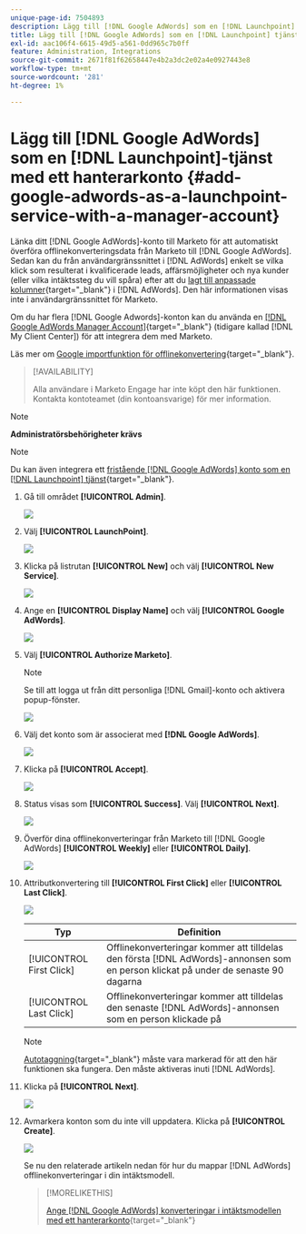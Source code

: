 ```yaml
---
unique-page-id: 7504893
description: Lägg till [!DNL Google AdWords] som en [!DNL Launchpoint] tjänst med ett hanterarkonto - Marketo Docs - produktdokumentation
title: Lägg till [!DNL Google AdWords] som en [!DNL Launchpoint] tjänst med ett hanterarkonto
exl-id: aac106f4-6615-49d5-a561-0dd965c7b0ff
feature: Administration, Integrations
source-git-commit: 2671f81f62658447e4b2a3dc2e02a4e0927443e8
workflow-type: tm+mt
source-wordcount: '281'
ht-degree: 1%

---
```


# Lägg till [!DNL Google AdWords] som en [!DNL Launchpoint]-tjänst med ett hanterarkonto {#add-google-adwords-as-a-launchpoint-service-with-a-manager-account}

Länka ditt [!DNL Google AdWords]-konto till Marketo för att automatiskt överföra offlinekonverteringsdata från Marketo till [!DNL Google AdWords]. Sedan kan du från användargränssnittet i [!DNL AdWords] enkelt se vilka klick som resulterat i kvalificerade leads, affärsmöjligheter och nya kunder (eller vilka intäktssteg du vill spåra) efter att du [lagt till anpassade kolumner](https://support.google.com/adwords/answer/3073556){target="_blank"} i [!DNL AdWords]. Den här informationen visas inte i användargränssnittet för Marketo.

Om du har flera [!DNL Google Adwords]-konton kan du använda en [[!DNL Google AdWords Manager Account]](https://www.google.com/adwords/manager-accounts/){target="_blank"} (tidigare kallad [!DNL My Client Center]) för att integrera dem med Marketo.

Läs mer om [Google importfunktion för offlinekonvertering](https://support.google.com/adwords/answer/2998031?hl=en){target="_blank"}.

>[!AVAILABILITY]
>
>Alla användare i Marketo Engage har inte köpt den här funktionen. Kontakta kontoteamet (din kontoansvarige) för mer information.

>[!NOTE]
>
>**Administratörsbehörigheter krävs**

>[!NOTE]
>
>Du kan även integrera ett [fristående [!DNL Google AdWords] konto som en [!DNL Launchpoint] tjänst](/help/marketo/product-docs/administration/additional-integrations/add-google-adwords-as-a-launchpoint-service.md){target="_blank"}.

1. Gå till området **[!UICONTROL Admin]**.

   ![](assets/add-google-adwords-as-a-launchpoint-service-with-a-manager-1.png)

1. Välj **[!UICONTROL LaunchPoint]**.

   ![](assets/add-google-adwords-as-a-launchpoint-service-with-a-manager-2.png)

1. Klicka på listrutan **[!UICONTROL New]** och välj **[!UICONTROL New Service]**.

   ![](assets/add-google-adwords-as-a-launchpoint-service-with-a-manager-3.png)

1. Ange en **[!UICONTROL Display Name]** och välj **[!UICONTROL Google AdWords]**.

   ![](assets/add-google-adwords-as-a-launchpoint-service-with-a-manager-4.png)

1. Välj **[!UICONTROL Authorize Marketo]**.

   >[!NOTE]
   >
   >Se till att logga ut från ditt personliga [!DNL Gmail]-konto och aktivera popup-fönster.

   ![](assets/add-google-adwords-as-a-launchpoint-service-with-a-manager-5.png)

1. Välj det konto som är associerat med **[!DNL Google AdWords]**.

   ![](assets/add-google-adwords-as-a-launchpoint-service-with-a-manager-6.png)

1. Klicka på **[!UICONTROL Accept]**.

   ![](assets/add-google-adwords-as-a-launchpoint-service-with-a-manager-7.png)

1. Status visas som **[!UICONTROL Success]**. Välj **[!UICONTROL Next]**.

   ![](assets/add-google-adwords-as-a-launchpoint-service-with-a-manager-8.png)

1. Överför dina offlinekonverteringar från Marketo till [!DNL Google AdWords] **[!UICONTROL Weekly]** eller **[!UICONTROL Daily]**.

   ![](assets/add-google-adwords-as-a-launchpoint-service-with-a-manager-9.png)

1. Attributkonvertering till **[!UICONTROL First Click]** eller **[!UICONTROL Last Click]**.

   ![](assets/add-google-adwords-as-a-launchpoint-service-with-a-manager-10.png)

   | Typ | Definition |
   |---|---|
   | [!UICONTROL First Click] | Offlinekonverteringar kommer att tilldelas den första [!DNL AdWords]-annonsen som en person klickat på under de senaste 90 dagarna |
   | [!UICONTROL Last Click] | Offlinekonverteringar kommer att tilldelas den senaste [!DNL AdWords]-annonsen som en person klickade på |

   >[!NOTE]
   >
   >[Autotaggning](https://support.google.com/adwords/answer/1752125?hl=en){target="_blank"} måste vara markerad för att den här funktionen ska fungera. Den måste aktiveras inuti [!DNL AdWords].

1. Klicka på **[!UICONTROL Next]**.

   ![](assets/add-google-adwords-as-a-launchpoint-service-with-a-manager-11.png)

1. Avmarkera konton som du inte vill uppdatera. Klicka på **[!UICONTROL Create]**.

   ![](assets/add-google-adwords-as-a-launchpoint-service-with-a-manager-12.png)

   Se nu den relaterade artikeln nedan för hur du mappar [!DNL AdWords] offlinekonverteringar i din intäktsmodell.

   >[!MORELIKETHIS]
   >
   >[Ange [!DNL Google AdWords] konverteringar i intäktsmodellen med ett hanterarkonto](/help/marketo/product-docs/reporting/revenue-cycle-analytics/revenue-cycle-models/set-google-adwords-conversions-in-the-revenue-model-with-a-manager-account.md){target="_blank"}
